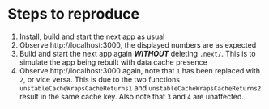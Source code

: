 # Steps to reproduce

1. Install, build and start the next app as usual
2. Observe http://localhost:3000, the displayed numbers are as expected
3. Build and start the next app again **_WITHOUT_** deleting `.next/`. This is to simulate the app being rebuilt with data cache presence
4. Observe http://localhost:3000 again, note that `1` has been replaced with `2`, or vice versa. This is due to the two functions `unstableCacheWrapsCacheReturns1` and `unstableCacheWrapsCacheReturns2` result in the same cache key. Also note that `3` and `4` are unaffected.
